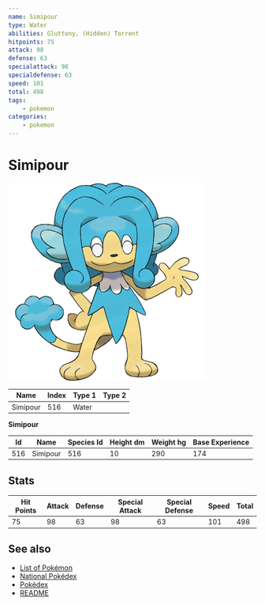 ```yaml
---
name: Simipour
type: Water
abilities: Gluttony, (Hidden) Torrent
hitpoints: 75
attack: 98
defense: 63
specialattack: 98
specialdefense: 63
speed: 101
total: 498
tags:
    - pokemon
categories:
    - pokemon
---
```


# Simipour


![Simipour](images/516.png)

| **Name** | **Index** | **Type 1** | **Type 2** |
|----|----|----|----|
| Simipour | 516 | Water  |  |

**Simipour** 




| **Id** | **Name** | **Species Id** | **Height dm** | **Weight hg** | **Base Experience** |
|--------|----------|----------------|------------|------------|---------------------|
| 516 | Simipour | 516 | 10 | 290 | 174 |



## Stats

| **Hit Points** | **Attack** | **Defense** | **Special Attack** | **Special Defense** | **Speed** | **Total** |
|----------------|------------|-------------|--------------------|---------------------|-----------|-----------|
| 75 | 98 | 63 | 98 | 63 | 101 | 498 |

## See also

- [List of Pokémon](../pokemon.md)
- [National Pokédex](../national_pokedex.md)
- [Pokédex](../pokedex.md)
- [README](../README.md)
